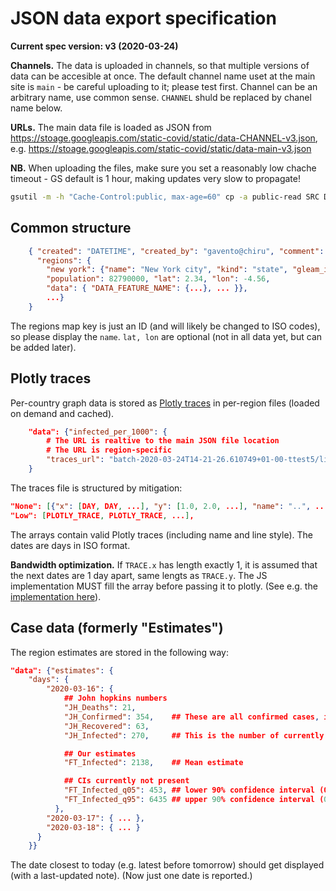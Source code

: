 # JSON data export specification

**Current spec version: v3 (2020-03-24)**

**Channels.** The data is uploaded in channels, so that multiple versions of data can be accesible at once.
The default channel name uset at the main site is `main` - be careful uploading to it; please test first. Channel can be an arbitrary name, use common sense. `CHANNEL` shuld be replaced by chanel name below.

**URLs.** The main data file is loaded as JSON from https://stoage.googleapis.com/static-covid/static/data-CHANNEL-v3.json, e.g. https://stoage.googleapis.com/static-covid/static/data-main-v3.json

**NB.** When uploading the files, make sure you set a reasonably low chache timeout - GS default is 1 hour, making updates very slow to propagate!

```sh
gsutil -m -h "Cache-Control:public, max-age=60" cp -a public-read SRC DST
```

## Common structure

```json
    { "created": "DATETIME", "created_by": "gavento@chiru", "comment": "optional",
      "regions": {
        "new york": {"name": "New York city", "kind": "state", "gleam_id": 34,
        "population": 82790000, "lat": 2.34, "lon": -4.56,
        "data": { "DATA_FEATURE_NAME": {...}, ... }},
        ...}
    }
```

The regions map key is just an ID (and will likely be changed to ISO codes), so please display the `name`. `lat, lon` are optional (not in all data yet, but can be added later).

## Plotly traces

Per-country graph data is stored as [Plotly traces](https://plotly.com/javascript/reference/#scatter) in per-region files (loaded on demand and cached).

```json
    "data": {"infected_per_1000": {
        # The URL is realtive to the main JSON file location
        # The URL is region-specific
        "traces_url": "batch-2020-03-24T14-21-26.610749+01-00-ttest5/lines-traces-albania.json"
    }
```

The traces file is structured by mitigation:

```json
"None": [{"x": [DAY, DAY, ...], "y": [1.0, 2.0, ...], "name": "..", ...}, PLOTLY_TRACE, ...],
"Low": [PLOTLY_TRACE, PLOTLY_TRACE, ...],
```

The arrays contain valid Plotly traces (including name and line style). The dates are days in ISO format.

**Bandwidth optimization.** If `TRACE.x` has length exactly 1, it is assumed that the next
dates are 1 day apart, same lengts as `TRACE.y`.
The JS implementation MUST fill the array before passing it to plotly.
(See e.g. the [implementation here](https://github.com/epidemics/covid/blob/46d721178fa91a65722b6337794119fff52e47e6/src/server/static/js/lines.js#L182)).

## Case data (formerly "Estimates")

The region estimates are stored in the following way:

```json
"data": {"estimates": {
    "days": {
        "2020-03-16": {
            ## John hopkins numbers
            "JH_Deaths": 21,
            "JH_Confirmed": 354,    ## These are all confirmed cases, including dead and recovered
            "JH_Recovered": 63,
            "JH_Infected": 270,     ## This is the number of currently infected

            ## Our estimates
            "FT_Infected": 2138,    ## Mean estimate

            ## CIs currently not present
            "FT_Infected_q05": 453, ## lower 90% confidence interval (0.05 quantile)
            "FT_Infected_q95": 6435 ## upper 90% confidence interval (0.95 quantile)
          },
        "2020-03-17": { ... },
        "2020-03-18": { ... }
      }
    }}
```

The date closest to today (e.g. latest before tomorrow) should get displayed (with a last-updated note). (Now just one date is reported.)

